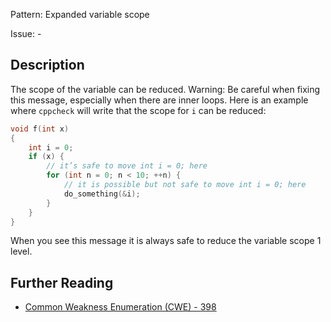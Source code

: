 Pattern: Expanded variable scope

Issue: -

## Description

The scope of the variable can be reduced. Warning: Be careful when fixing this message, especially when there are inner loops. Here is an example where `cppcheck` will write that the scope for `i` can be reduced:

```cpp
void f(int x)
{
    int i = 0;
    if (x) {
        // it’s safe to move int i = 0; here
        for (int n = 0; n < 10; ++n) {
            // it is possible but not safe to move int i = 0; here
            do_something(&i);
        }
    }
}
```

When you see this message it is always safe to reduce the variable scope 1 level.

## Further Reading

* [Common Weakness Enumeration (CWE) - 398](https://cwe.mitre.org/data/definitions/398.html)